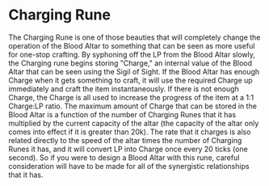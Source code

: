 # Charging Rune

The Charging Rune is one of those beauties that will completely change the operation of the Blood Altar to something that can be seen as more useful for one-stop crafting. By syphoning off the LP from the Blood Altar slowly, the Charging rune begins storing "Charge," an internal value of the Blood Altar that can be seen using the Sigil of Sight. If the Blood Altar has enough Charge when it gets something to craft, it will use the required Charge up immediately and craft the item instantaneously. If there is not enough Charge, the Charge is all used to increase the progress of the item at a 1:1 Charge:LP ratio.
The maximum amount of Charge that can be stored in the Blood Altar is a function of the number of Charging Runes that it has multiplied by the current capacity of the altar (the capacity of the altar only comes into effect if it is greater than 20k). The rate that it charges is also related directly to the speed of the altar times the number of Charging Runes it has, and it will convert LP into Charge once every 20 ticks (one second). So if you were to design a Blood Altar with this rune, careful consideration will have to be made for all of the synergistic relationships that it has.
